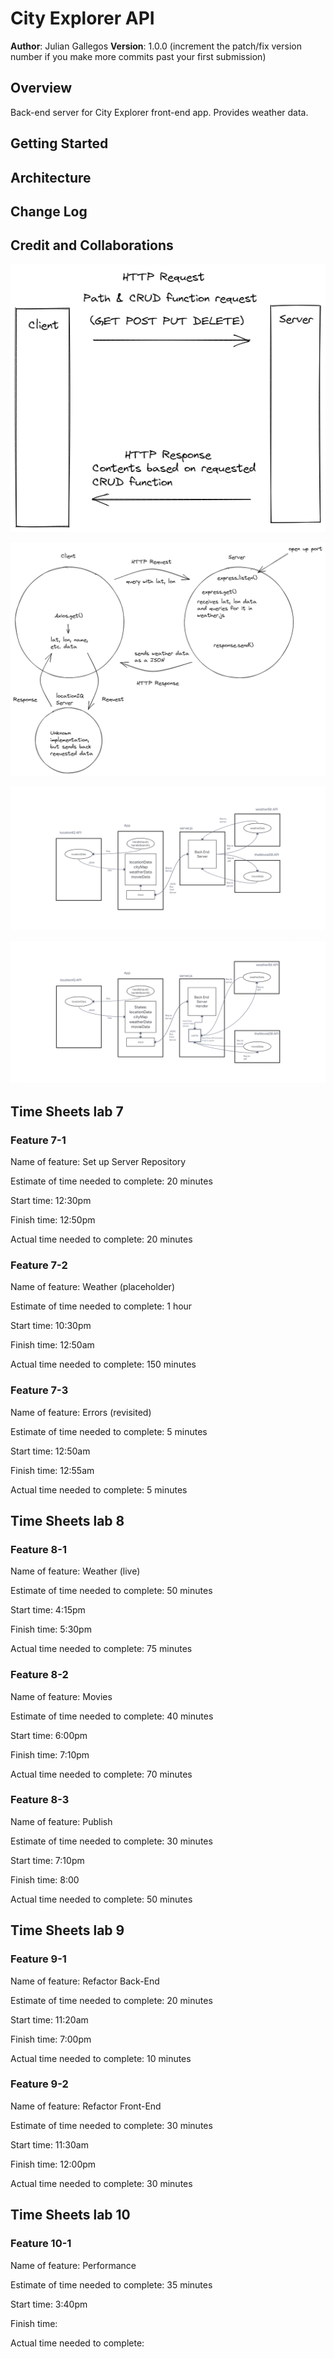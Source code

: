 # City Explorer API

**Author**: Julian Gallegos
**Version**: 1.0.0 (increment the patch/fix version number if you make more commits past your first submission)

## Overview

Back-end server for City Explorer front-end app. Provides weather data.

## Getting Started
<!-- What are the steps that a user must take in order to build this app on their own machine and get it running? -->

## Architecture
<!-- Provide a detailed description of the application design. What technologies (languages, libraries, etc) you're using, and any other relevant design information. -->

## Change Log
<!-- Use this area to document the iterative changes made to your application as each feature is successfully implemented. Use time stamps. Here's an example:

01-01-2001 4:59pm - Application now has a fully-functional express server, with a GET route for the location resource. -->

## Credit and Collaborations
<!-- Give credit (and a link) to other people or resources that helped you build this application. -->

![Client-Server Dataflow1](./diagrams/request-response-cycle.png)

![Client-Server Dataflow2](./diagrams/DataFlowDiagram.png)

![Client-Server Dataflow3](./diagrams/Lab%208%20diagram.png)

![Client-Server Dataflow4](./diagrams/Lab%2010%20diagram.png)

## Time Sheets lab 7

### Feature 7-1

Name of feature: Set up Server Repository

Estimate of time needed to complete: 20 minutes

Start time: 12:30pm

Finish time: 12:50pm

Actual time needed to complete: 20 minutes

### Feature 7-2

Name of feature: Weather (placeholder)

Estimate of time needed to complete: 1 hour

Start time: 10:30pm

Finish time: 12:50am

Actual time needed to complete: 150 minutes

### Feature 7-3

Name of feature: Errors (revisited)

Estimate of time needed to complete: 5 minutes

Start time: 12:50am

Finish time: 12:55am

Actual time needed to complete: 5 minutes

## Time Sheets lab 8

### Feature 8-1

Name of feature: Weather (live)

Estimate of time needed to complete: 50 minutes

Start time: 4:15pm

Finish time: 5:30pm

Actual time needed to complete: 75 minutes

### Feature 8-2

Name of feature: Movies

Estimate of time needed to complete: 40 minutes

Start time: 6:00pm

Finish time: 7:10pm

Actual time needed to complete: 70 minutes

### Feature 8-3

Name of feature: Publish

Estimate of time needed to complete: 30 minutes

Start time:  7:10pm

Finish time: 8:00

Actual time needed to complete: 50 minutes

## Time Sheets lab 9

### Feature 9-1

Name of feature: Refactor Back-End

Estimate of time needed to complete: 20 minutes

Start time: 11:20am

Finish time: 7:00pm

Actual time needed to complete: 10 minutes

### Feature 9-2

Name of feature: Refactor Front-End

Estimate of time needed to complete: 30 minutes

Start time: 11:30am

Finish time: 12:00pm

Actual time needed to complete: 30 minutes

## Time Sheets lab 10

### Feature 10-1

Name of feature: Performance

Estimate of time needed to complete: 35 minutes

Start time: 3:40pm

Finish time: 

Actual time needed to complete: 
